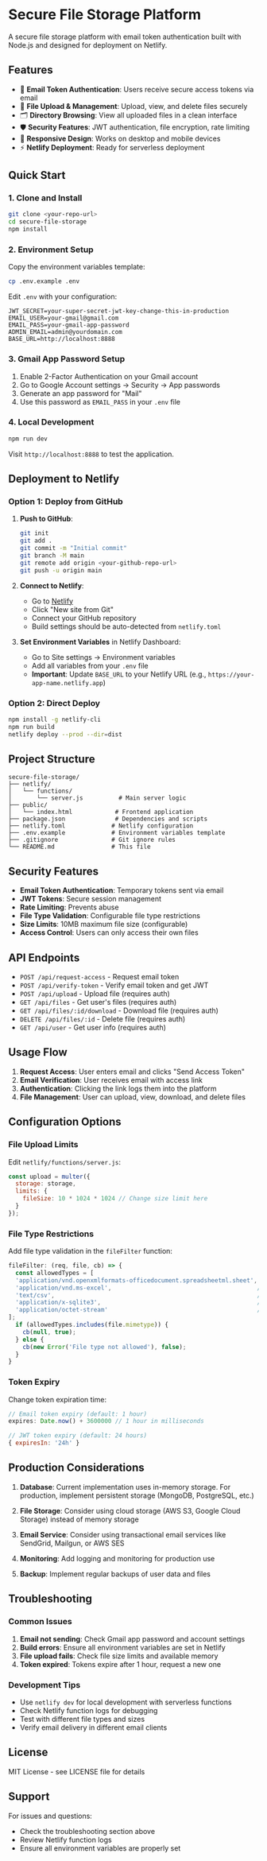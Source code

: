 # Secure File Storage Platform

A secure file storage platform with email token authentication built with Node.js and designed for deployment on Netlify.

## Features

- 🔐 **Email Token Authentication**: Users receive secure access tokens via email
- 📁 **File Upload & Management**: Upload, view, and delete files securely
- 🗂️ **Directory Browsing**: View all uploaded files in a clean interface
- 🛡️ **Security Features**: JWT authentication, file encryption, rate limiting
- 📱 **Responsive Design**: Works on desktop and mobile devices
- ⚡ **Netlify Deployment**: Ready for serverless deployment

## Quick Start

### 1. Clone and Install

```bash
git clone <your-repo-url>
cd secure-file-storage
npm install
```

### 2. Environment Setup

Copy the environment variables template:

```bash
cp .env.example .env
```

Edit `.env` with your configuration:

```env
JWT_SECRET=your-super-secret-jwt-key-change-this-in-production
EMAIL_USER=your-gmail@gmail.com
EMAIL_PASS=your-gmail-app-password
ADMIN_EMAIL=admin@yourdomain.com
BASE_URL=http://localhost:8888
```

### 3. Gmail App Password Setup

1. Enable 2-Factor Authentication on your Gmail account
2. Go to Google Account settings → Security → App passwords
3. Generate an app password for "Mail"
4. Use this password as `EMAIL_PASS` in your `.env` file

### 4. Local Development

```bash
npm run dev
```

Visit `http://localhost:8888` to test the application.

## Deployment to Netlify

### Option 1: Deploy from GitHub

1. **Push to GitHub**:
   ```bash
   git init
   git add .
   git commit -m "Initial commit"
   git branch -M main
   git remote add origin <your-github-repo-url>
   git push -u origin main
   ```

2. **Connect to Netlify**:
   - Go to [Netlify](https://netlify.com)
   - Click "New site from Git"
   - Connect your GitHub repository
   - Build settings should be auto-detected from `netlify.toml`

3. **Set Environment Variables** in Netlify Dashboard:
   - Go to Site settings → Environment variables
   - Add all variables from your `.env` file
   - **Important**: Update `BASE_URL` to your Netlify URL (e.g., `https://your-app-name.netlify.app`)

### Option 2: Direct Deploy

```bash
npm install -g netlify-cli
npm run build
netlify deploy --prod --dir=dist
```

## Project Structure

```
secure-file-storage/
├── netlify/
│   └── functions/
│       └── server.js          # Main server logic
├── public/
│   └── index.html            # Frontend application
├── package.json              # Dependencies and scripts
├── netlify.toml             # Netlify configuration
├── .env.example             # Environment variables template
├── .gitignore               # Git ignore rules
└── README.md                # This file
```

## Security Features

- **Email Token Authentication**: Temporary tokens sent via email
- **JWT Tokens**: Secure session management
- **Rate Limiting**: Prevents abuse
- **File Type Validation**: Configurable file type restrictions
- **Size Limits**: 10MB maximum file size (configurable)
- **Access Control**: Users can only access their own files

## API Endpoints

- `POST /api/request-access` - Request email token
- `POST /api/verify-token` - Verify email token and get JWT
- `POST /api/upload` - Upload file (requires auth)
- `GET /api/files` - Get user's files (requires auth)
- `GET /api/files/:id/download` - Download file (requires auth)
- `DELETE /api/files/:id` - Delete file (requires auth)
- `GET /api/user` - Get user info (requires auth)

## Usage Flow

1. **Request Access**: User enters email and clicks "Send Access Token"
2. **Email Verification**: User receives email with access link
3. **Authentication**: Clicking the link logs them into the platform
4. **File Management**: User can upload, view, download, and delete files

## Configuration Options

### File Upload Limits

Edit `netlify/functions/server.js`:

```javascript
const upload = multer({ 
  storage: storage,
  limits: {
    fileSize: 10 * 1024 * 1024 // Change size limit here
  }
});
```

### File Type Restrictions

Add file type validation in the `fileFilter` function:

```javascript
fileFilter: (req, file, cb) => {
  const allowedTypes = [
  'application/vnd.openxmlformats-officedocument.spreadsheetml.sheet', // .xlsx
  'application/vnd.ms-excel',                                         // .xls
  'text/csv',                                                         // .csv
  'application/x-sqlite3',                                            // .sqlite
  'application/octet-stream'                                          // generic .db
];
  if (allowedTypes.includes(file.mimetype)) {
    cb(null, true);
  } else {
    cb(new Error('File type not allowed'), false);
  }
}
```

### Token Expiry

Change token expiration time:

```javascript
// Email token expiry (default: 1 hour)
expires: Date.now() + 3600000 // 1 hour in milliseconds

// JWT token expiry (default: 24 hours)
{ expiresIn: '24h' }
```

## Production Considerations

1. **Database**: Current implementation uses in-memory storage. For production, implement persistent storage (MongoDB, PostgreSQL, etc.)

2. **File Storage**: Consider using cloud storage (AWS S3, Google Cloud Storage) instead of memory storage

3. **Email Service**: Consider using transactional email services like SendGrid, Mailgun, or AWS SES

4. **Monitoring**: Add logging and monitoring for production use

5. **Backup**: Implement regular backups of user data and files

## Troubleshooting

### Common Issues

1. **Email not sending**: Check Gmail app password and account settings
2. **Build errors**: Ensure all environment variables are set in Netlify
3. **File upload fails**: Check file size limits and available memory
4. **Token expired**: Tokens expire after 1 hour, request a new one

### Development Tips

- Use `netlify dev` for local development with serverless functions
- Check Netlify function logs for debugging
- Test with different file types and sizes
- Verify email delivery in different email clients

## License

MIT License - see LICENSE file for details

## Support

For issues and questions:
- Check the troubleshooting section above
- Review Netlify function logs
- Ensure all environment variables are properly set